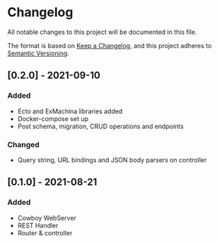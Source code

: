 # Changelog
All notable changes to this project will be documented in this file.

The format is based on [Keep a Changelog](https://keepachangelog.com/en/1.0.0/),
and this project adheres to [Semantic Versioning](https://semver.org/spec/v2.0.0.html).

## [0.2.0] - 2021-09-10

### Added

- Ecto and ExMachina libraries added
- Docker-compose set up
- Post schema, migration, CRUD operations and endpoints

### Changed

- Query string, URL bindings and JSON body parsers on controller

## [0.1.0] - 2021-08-21

### Added

- Cowboy WebServer
- REST Handler
- Router & controller